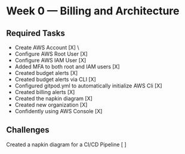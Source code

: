 # Week 0 — Billing and Architecture

## Required Tasks
- Create AWS Account [X] \
- Configure AWS Root User [X]
- Configure AWS IAM User [X]
- Added MFA to both root and IAM users [X]
- Created budget alerts [X]
- Created budget alerts via CLI [X]
- Configured gitpod.yml to automatically initialize AWS Cli [X]
- Created billing alerts [X]
- Created the napkin diagram [X]
- Created new organization [X]
- Confidently using AWS Console [X]

## Challenges
Created a napkin diagram for a CI/CD Pipeline [ ]
